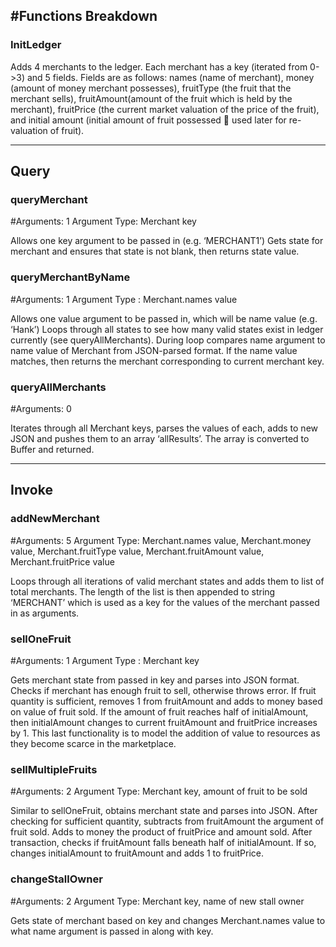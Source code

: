 

#Functions Breakdown
-----
### InitLedger

Adds 4 merchants to the ledger. Each merchant has a key (iterated from 0->3) and 5 fields. Fields are as follows: names (name of merchant), money (amount of money merchant possesses), fruitType (the fruit that the merchant sells), fruitAmount(amount of the fruit which is held by the merchant), fruitPrice (the current market valuation of the price of the fruit), and initial amount (initial amount of fruit possessed  used later for re-valuation of fruit).


-----

## Query

### queryMerchant
#Arguments: 1
Argument Type: Merchant key 

Allows one key argument to be passed in (e.g. ‘MERCHANT1’) 
Gets state for merchant and ensures that state is not blank, then returns state value. 

### queryMerchantByName
#Arguments: 1
Argument Type : Merchant.names value 

Allows one value argument to be passed in, which will be name value (e.g. ‘Hank’)
Loops through all states to see how many valid states exist in ledger currently (see queryAllMerchants). 
During loop compares name argument to name value of Merchant from JSON-parsed format. 
If the name value matches, then returns the merchant corresponding to current merchant key.

### queryAllMerchants
#Arguments: 0

Iterates through all Merchant keys, parses the values of each, adds to new JSON and pushes them to an array ‘allResults’. The array is converted to Buffer and returned. 

-----
## Invoke 

### addNewMerchant
#Arguments: 5
Argument Type: Merchant.names value,  Merchant.money value, Merchant.fruitType value, Merchant.fruitAmount value, Merchant.fruitPrice value

Loops through all iterations of valid merchant states and adds them to list of total merchants. The length of the list is then appended to string ‘MERCHANT’ which is used as a key for the values of the merchant passed in as arguments.

### sellOneFruit
#Arguments: 1
Argument Type : Merchant key

Gets merchant state from passed in key and parses into JSON format. Checks if merchant has enough fruit to sell, otherwise throws error. If fruit quantity is sufficient, removes 1 from fruitAmount and adds to money based on value of fruit sold.  If the amount of fruit reaches half of initialAmount, then initialAmount changes to current fruitAmount and fruitPrice increases by 1. This last functionality is to model the addition of value to resources as they become scarce in the marketplace.

### sellMultipleFruits
#Arguments: 2
Argument Type: Merchant key, amount of fruit to be sold 

Similar to sellOneFruit, obtains merchant state and parses into JSON. After checking for sufficient quantity, subtracts from fruitAmount the argument of fruit sold. Adds to money the product of fruitPrice and amount sold. After transaction, checks if fruitAmount falls beneath half of initialAmount. If so, changes initialAmount to fruitAmount and adds 1 to fruitPrice.

###  changeStallOwner
#Arguments: 2
Argument Type: Merchant key, name of new stall owner

Gets state of merchant based on key and changes Merchant.names value to what name argument is passed in along with key.
